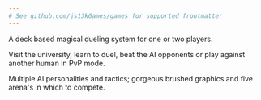```yaml
---
# See github.com/js13kGames/games for supported frontmatter
---
```

A deck based magical dueling system for one or two players. 

Visit the university, learn to duel, beat the AI opponents or play against another human in PvP mode. 

Multiple AI personalities and tactics; gorgeous brushed graphics and five arena's in which to compete.